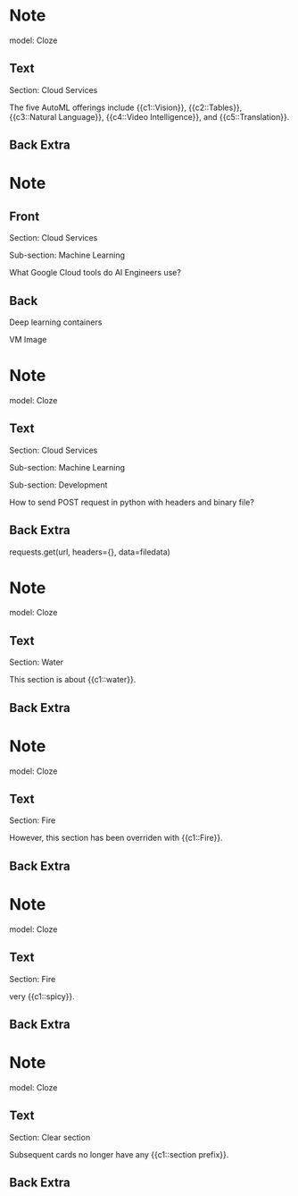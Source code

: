 # Note
model: Cloze

## Text

Section: Cloud Services

The five AutoML offerings include {{c1::Vision}}, {{c2::Tables}}, {{c3::Natural Language}}, {{c4::Video Intelligence}}, and {{c5::Translation}}.

## Back Extra


# Note

## Front

Section: Cloud Services



Sub-section: Machine Learning



What Google Cloud tools do AI Engineers use?

## Back

Deep learning containers

VM Image

# Note
model: Cloze

## Text

Section: Cloud Services

Sub-section: Machine Learning

Sub-section: Development

How to send POST request in python with headers and binary file?
## Back Extra

requests.get(url, headers={}, data=filedata)


# Note
model: Cloze

## Text

Section: Water

This section is about {{c1::water}}.

## Back Extra


# Note
model: Cloze

## Text

Section: Fire

However, this section has been overriden with {{c1::Fire}}.

## Back Extra


# Note
model: Cloze

## Text

Section: Fire

very {{c1::spicy}}.

## Back Extra


# Note
model: Cloze

## Text

Section: Clear section

Subsequent cards no longer have any {{c1::section prefix}}.

## Back Extra


